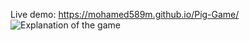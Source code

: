 Live demo: https://mohamed589m.github.io/Pig-Game/
![Explanation of the game](https://github.com/mohamed589m/Pig-Game/assets/100099637/3d9c1653-fb5d-4749-a58a-56fa7846e4d3)
